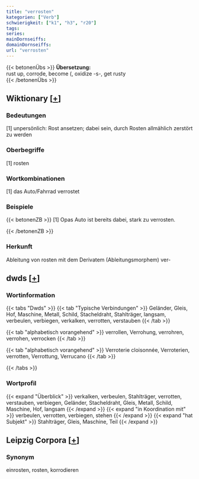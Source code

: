 ```yaml
---
title: "verrosten"
kategorien: ["Verb"]
schwierigkeit: ["k1", "h3", "r20"]
tags:
series:
mainDornseiffs:
domainDornseiffs:
url: "verrosten"
---
```


{{< betonenÜbs >}}
**Übersetzung:**  
rust up, corrode, become (, oxidize -s-, get rusty  
{{< /betonenÜbs >}}

## Wiktionary [[+](https://de.wiktionary.org/wiki/verrosten)]

### Bedeutungen
[1] unpersönlich: Rost ansetzen; dabei sein, durch Rosten allmählich zerstört zu werden  

### Oberbegriffe
[1] rosten  

### Wortkombinationen
[1] das Auto/Fahrrad verrostet  

### Beispiele
{{< betonenZB >}}
[1] Opas Auto ist bereits dabei, stark zu verrosten.  

{{< /betonenZB >}}
### Herkunft
Ableitung von rosten mit dem Derivatem (Ableitungsmorphem) ver-  



## dwds [[+](https://www.dwds.de/wb/verrosten)]

### Wortinformation
{{< tabs "Dwds" >}}
{{< tab "Typische Verbindungen" >}}
Geländer, Gleis, Hof, Maschine, Metall, Schild, Stacheldraht, Stahlträger, langsam, verbeulen, verbiegen, verkalken, verrotten, verstauben
{{< /tab >}}

{{< tab "alphabetisch vorangehend" >}}
verrollen, Verrohung, verrohren, verrohen, verrocken
{{< /tab >}}

{{< tab "alphabetisch vorangehend" >}}
Verroterie cloisonnée, Verroterien, verrotten, Verrottung, Verrucano
{{< /tab >}}

{{< /tabs >}}

### Wortprofil
{{< expand "Überblick" >}} verkalken, verbeulen, Stahlträger, verrotten, verstauben, verbiegen, Geländer, Stacheldraht, Gleis, Metall, Schild, Maschine, Hof, langsam {{< /expand >}}
{{< expand "in Koordination mit" >}} verbeulen, verrotten, verbiegen, stehen {{< /expand >}}
{{< expand "hat Subjekt" >}} Stahlträger, Gleis, Maschine, Teil {{< /expand >}}

## Leipzig Corpora [[+](https://corpora.uni-leipzig.de/en/res?word=verrosten&corpusId=deu_newscrawl-public_2018)]


### Synonym
einrosten, rosten, korrodieren

